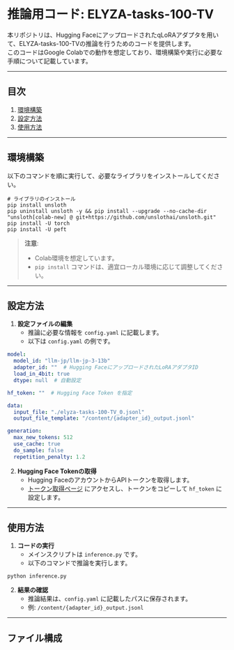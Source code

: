 # 推論用コード: ELYZA-tasks-100-TV

本リポジトリは、Hugging FaceにアップロードされたqLoRAアダプタを用いて、ELYZA-tasks-100-TVの推論を行うためのコードを提供します。  
このコードはGoogle Colabでの動作を想定しており、環境構築や実行に必要な手順について記載しています。

---

## **目次**
1. [環境構築](#環境構築)
2. [設定方法](#設定方法)
3. [使用方法](#使用方法)

---

## **環境構築**

以下のコマンドを順に実行して、必要なライブラリをインストールしてください。

```
# ライブラリのインストール
pip install unsloth
pip uninstall unsloth -y && pip install --upgrade --no-cache-dir "unsloth[colab-new] @ git+https://github.com/unslothai/unsloth.git"
pip install -U torch
pip install -U peft
```

> **注意**: 
> - Colab環境を想定しています。
> - `pip install` コマンドは、適宜ローカル環境に応じて調整してください。

---

## **設定方法**

1. **設定ファイルの編集**
   - 推論に必要な情報を `config.yaml` に記載します。
   - 以下は `config.yaml` の例です。

```yaml
model:
  model_id: "llm-jp/llm-jp-3-13b"
  adapter_id: ""  # Hugging FaceにアップロードされたLoRAアダプタID
  load_in_4bit: true
  dtype: null  # 自動設定

hf_token: ""  # Hugging Face Token を指定

data:
  input_file: "./elyza-tasks-100-TV_0.jsonl"
  output_file_template: "/content/{adapter_id}_output.jsonl"

generation:
  max_new_tokens: 512
  use_cache: true
  do_sample: false
  repetition_penalty: 1.2
```

2. **Hugging Face Tokenの取得**
   - Hugging FaceのアカウントからAPIトークンを取得します。
   - [トークン取得ページ](https://huggingface.co/settings/tokens) にアクセスし、トークンをコピーして `hf_token` に設定します。

---

## **使用方法**

1. **コードの実行**
   - メインスクリプトは `inference.py` です。
   - 以下のコマンドで推論を実行します。

```
python inference.py
```

2. **結果の確認**
   - 推論結果は、`config.yaml` に記載したパスに保存されます。
   - 例: `/content/{adapter_id}_output.jsonl`

---

## **ファイル構成**

